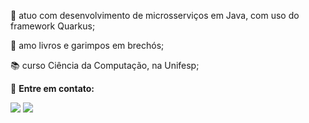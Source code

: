 
🚀 atuo com desenvolvimento de microsserviços em Java, com uso do framework Quarkus;

💬 amo livros e garimpos em brechós;

:books: curso Ciência da Computação, na Unifesp;


💌 **Entre em contato:**

<div>
  <a href = "mailto:zamindb@gmail.com"><img src="https://img.shields.io/badge/-Gmail-%23333?style=for-the-badge&color=red&logo=gmail&logoColor=white" target="_blank"></a>
  <a href = "https://www.linkedin.com/in/yasmindeodato/"><img src="https://img.shields.io/badge/-LinkedIn-%230077B5?style=for-the-badge&logo=linkedin&logoColor=white" target="_blank"></a>
</div>
